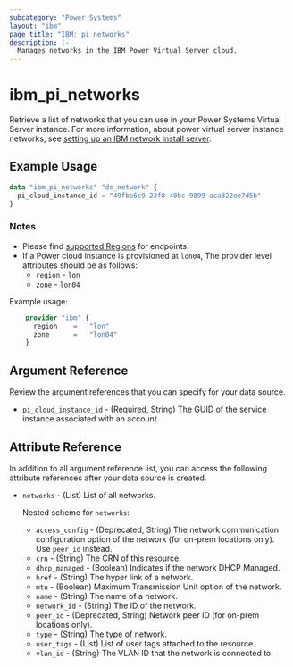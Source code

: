 ```yaml
---
subcategory: "Power Systems"
layout: "ibm"
page_title: "IBM: pi_networks"
description: |-
  Manages networks in the IBM Power Virtual Server cloud.
---
```


# ibm_pi_networks

Retrieve a list of networks that you can use in your Power Systems Virtual Server instance. For more information, about power virtual server instance networks, see [setting up an IBM network install server](https://cloud.ibm.com/docs/power-iaas?topic=power-iaas-configuring-subnet).

## Example Usage

```terraform
data "ibm_pi_networks" "ds_network" {
  pi_cloud_instance_id = "49fba6c9-23f8-40bc-9899-aca322ee7d5b"
}
```

### Notes

- Please find [supported Regions](https://cloud.ibm.com/apidocs/power-cloud#endpoint) for endpoints.
- If a Power cloud instance is provisioned at `lon04`, The provider level attributes should be as follows:
  - `region` - `lon`
  - `zone` - `lon04`
  
Example usage:

```terraform
    provider "ibm" {
      region    =   "lon"
      zone      =   "lon04"
    }
  ```
  
## Argument Reference

Review the argument references that you can specify for your data source.

- `pi_cloud_instance_id` - (Required, String) The GUID of the service instance associated with an account.

## Attribute Reference

In addition to all argument reference list, you can access the following attribute references after your data source is created.

- `networks` - (List) List of all networks.

  Nested scheme for `networks`:
  - `access_config` - (Deprecated, String) The network communication configuration option of the network (for on-prem locations only). Use `peer_id` instead.
  - `crn` - (String) The CRN of this resource.
  - `dhcp_managed` - (Boolean) Indicates if the network DHCP Managed.
  - `href` - (String) The hyper link of a network.
  - `mtu` - (Boolean) Maximum Transmission Unit option of the network.
  - `name` - (String) The name of a network.
  - `network_id` - (String) The ID of the network.
  - `peer_id` - (Deprecated, String) Network peer ID (for on-prem locations only).
  - `type` - (String) The type of network.
  - `user_tags` - (List) List of user tags attached to the resource.
  - `vlan_id` - (String) The VLAN ID that the network is connected to.
